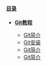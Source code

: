
#### [目录](?file=home-首页)

- **[Git教程](?file=Git教程/00-Git教程 "Git简介")**

  - [Git简介](?file=Git教程/01-Git简介 "Git简介")
  - [Git安装](?file=Git教程/02-Git安装 "Git安装")
  - [Git简介](?file=Git教程/01-Git简介 "Git简介")
  - [Git简介](?file=Git教程/01-Git简介 "Git简介")
